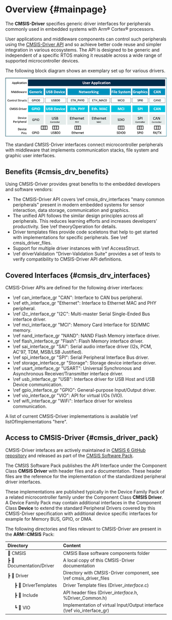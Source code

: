 # Overview {#mainpage}

The **CMSIS-Driver** specifies generic driver interfaces for peripherals commonly used in embedded systems with Arm® Cortex® processors.

User applications and middleware components can control such peripherals using the [CMSIS-Driver API](modules.html) and so achieve better code reuse and simpler integration in various ecosystems. The API is designed to be generic and independent of a specific RTOS making it reusable across a wide range of supported microcontroller devices.

The following block diagram shows an exemplary set up for various drivers.

![Example use of CMSIS-Drivers with Middleware](./images/driver.png)

The standard CMSIS-Driver interfaces connect microcontroller peripherals with middleware that implements communication stacks, file system and graphic user interfaces.

## Benefits {#cmsis_drv_benefits}

Using CMSIS-Driver provides great benefits to the embedded developers and software vendors:

- The CMSIS-Driver API covers \ref cmsis_drv_interfaces "many common peripherals" present in modern embedded systems for sensor interaction, data storage, communication and graphics.
- The unified API follows the similar design principles across all peripherals. This reduces learning efforts and increases developers' productivity. See \ref theoryOperation for details.
- Driver templates files provide code sceletons that help to get started with implementations for specific peripherals. See \ref cmsis_driver_files.
- Support for multiple driver instances with \ref AccessStruct.
- \ref driverValidation "Driver-Validation Suite" provides a set of tests to verify compatibility to CMSIS-Driver API definitions.

## Covered Interfaces {#cmsis_drv_interfaces}

CMSIS-Driver APIs are defined for the following driver interfaces:

  - \ref can_interface_gr "CAN": Interface to CAN bus peripheral.
  - \ref eth_interface_gr "Ethernet": Interface to Ethernet MAC and PHY peripheral.
  - \ref i2c_interface_gr "I2C": Multi-master Serial Single-Ended Bus interface driver.
  - \ref mci_interface_gr "MCI": Memory Card Interface for SD/MMC memory.
  - \ref nand_interface_gr "NAND": NAND Flash Memory interface driver.
  - \ref flash_interface_gr "Flash": Flash Memory interface driver.
  - \ref sai_interface_gr "SAI": Serial audio interface driver (I2s, PCM, AC'97, TDM, MSB/LSB Justified).
  - \ref spi_interface_gr "SPI": Serial Peripheral Interface Bus driver.
  - \ref storage_interface_gr "Storage": Storage device interface driver.
  - \ref usart_interface_gr "USART": Universal Synchronous and Asynchronous Receiver/Transmitter interface driver.
  - \ref usb_interface_gr "USB": Interface driver for USB Host and USB Device communication.
  - \ref gpio_interface_gr "GPIO": General-purpose Input/Output driver.
  - \ref vio_interface_gr "VIO": API for virtual I/Os (VIO).
  - \ref wifi_interface_gr "WiFi": Interface driver for wireless communication.

A list of current CMSIS-Driver implementations is available \ref listOfImplementations "here".

## Access to CMSIS-Driver {#cmsis_driver_pack}

CMSIS-Driver intefaces are actively maintained in [CMSIS 6 GitHub repository](https://github.com/ARM-software/CMSIS_6) and released as part of the [CMSIS Software Pack](../../General/html/cmsis_pack.html).

The CMSIS Software Pack publishes the API Interface under the Component Class **CMSIS Driver** with header files and a documentation. These header files are the reference for the implementation of the standardized peripheral driver interfaces.

These implementations are published typically in the Device Family Pack of a related microcontroller family under the Component Class **CMSIS Driver**. A Device Family Pack may contain additional interfaces in the Component Class **Device** to extend the standard Peripheral Drivers covered by this CMSIS-Driver specification with additional device specific interfaces for example for Memory BUS, GPIO, or DMA.

The following directories and files relevant to CMSIS-Driver are present in the **ARM::CMSIS** Pack:

 Directory                        | Content
:---------------------------------|:------------------------------------------------------------------------
📂 CMSIS                          | CMSIS Base software components folder
 ┣ 📂 Documentation/Driver        | A local copy of this CMSIS-Driver documentation
 ┣ 📂 Driver                      | Directory with CMSIS-Driver component, see \ref cmsis_driver_files
&emsp;&nbsp; ┣ 📂 DriverTemplates | Driver Template files (Driver_<i>interface</i>.c)
&emsp;&nbsp; ┣ 📂 Include         | API header files (Driver_<i>interface</i>.h, %Driver_Common.h)
&emsp;&nbsp; ┗ 📂 VIO             | Implementation of virtual Input/Output interface (\ref vio_interface_gr)
